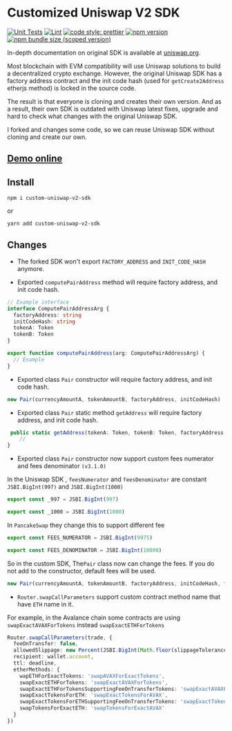 # Customized Uniswap V2 SDK

[![Unit Tests](https://github.com/RAMP-DEFI/uniswap-v2-sdk/actions/workflows/unit-tests.yml/badge.svg)](https://github.com/RAMP-DEFI/uniswap-v2-sdk/actions/workflows/unit-tests.yml)
[![Lint](https://github.com/RAMP-DEFI/uniswap-v2-sdk/actions/workflows/lint.yml/badge.svg)](https://github.com/RAMP-DEFI/uniswap-v2-sdk/actions/workflows/lint.yml)
[![code style: prettier](https://img.shields.io/badge/code_style-prettier-ff69b4.svg?style=flat-square)](https://github.com/prettier/prettier)
[![npm version](https://img.shields.io/npm/v/custom-uniswap-v2-sdk/latest.svg)](https://www.npmjs.com/package/custom-uniswap-v2-sdk/v/latest)
[![npm bundle size (scoped version)](https://img.shields.io/bundlephobia/minzip/custom-uniswap-v2-sdk/latest.svg)](https://bundlephobia.com/result?p=@custom-uniswap-v2-sdk)

In-depth documentation on original SDK is available at [uniswap.org](https://uniswap.org/docs/v2/SDK/getting-started/).

Most blockchain with EVM compatibility will use Uniswap solutions to build a decentralized crypto exchange. However,
the original Uniswap SDK has a factory address contract and the init code hash (used for `getCreate2Address` etherjs method) is locked in the source code.

The result is that everyone is cloning and creates their own version. And as a result, their own SDK is outdated with
Uniswap latest fixes, upgrade and hard to check what changes with the original Uniswap SDK.

I forked and changes some code, so we can reuse Uniswap SDK without cloning and create our own.

## [Demo online](https://RAMP-DEFI.github.io/custom-uniswap-v2-sdk-example/)

## Install

```shell
npm i custom-uniswap-v2-sdk
```

or

```shell
yarn add custom-uniswap-v2-sdk
```

## Changes

- The forked SDK won't export `FACTORY_ADDRESS` and `INIT_CODE_HASH` anymore.

- Exported `computePairAddress` method will require factory address, and init code hash.

```ts
// Example interface
interface ComputePairAddressArg {
  factoryAddress: string
  initCodeHash: string
  tokenA: Token
  tokenB: Token
}

export function computePairAddress(arg: ComputePairAddressArg) {
  // Example
}
```

- Exported class `Pair` constructor will require factory address, and init code hash.

```ts
new Pair(currencyAmountA, tokenAmountB, factoryAddress, initCodeHash)
```

- Exported class `Pair` static method `getAddress` will require factory address, and init code hash.

```ts
 public static getAddress(tokenA: Token, tokenB: Token, factoryAddress: string, initCodeHash: string): string {
    //
}
```

- Exported class `Pair` constructor now support custom fees numerator and fees denominator `(v3.1.0)`

In the Uniswap SDK , `feesNumerator` and `feesDenominator` are constant `JSBI.BigInt(997)` and `JSBI.BigInt(1000)`

```ts
export const _997 = JSBI.BigInt(997)

export const _1000 = JSBI.BigInt(1000)
```

In `PancakeSwap` they change this to support different fee

```ts
export const FEES_NUMERATOR = JSBI.BigInt(9975)

export const FEES_DENOMINATOR = JSBI.BigInt(10000)
```

So in the custom SDK, The`Pair` class now can change the fees. If you do not add to the constructor, default fees will be used.

```ts
new Pair(currencyAmountA, tokenAmountB, factoryAddress, initCodeHash, feesNumerator, feesDenominator)
```

- `Router.swapCallParameters` support custom contract method name that have `ETH` name in it.

For example, in the Avalance chain some contracts are using `swapExactAVAXForTokens` instead `swapExactETHForTokens`

```ts
Router.swapCallParameters(trade, {
  feeOnTransfer: false,
  allowedSlippage: new Percent(JSBI.BigInt(Math.floor(slippageTolerance)), JSBI.BigInt(10000)),
  recipient: wallet.account,
  ttl: deadline,
  etherMethods: {
    wapETHForExactTokens: 'swapAVAXForExactTokens',
    swapExactETHForTokens: 'swapExactAVAXForTokens',
    swapExactETHForTokensSupportingFeeOnTransferTokens: 'swapExactAVAXForTokensSupportingFeeOnTransferTokens',
    swapExactTokensForETH: 'swapExactTokensForAVAX',
    swapExactTokensForETHSupportingFeeOnTransferTokens: 'swapExactTokensForAVAXSupportingFeeOnTransferTokens',
    swapTokensForExactETH: 'swapTokensForExactAVAX'
  }
})
```
